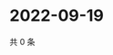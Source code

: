 # 2022-09-19

共 0 条

<!-- BEGIN WEIBO -->
<!-- 最后更新时间 Mon Sep 19 2022 00:23:20 GMT+0800 (China Standard Time) -->

<!-- END WEIBO -->
